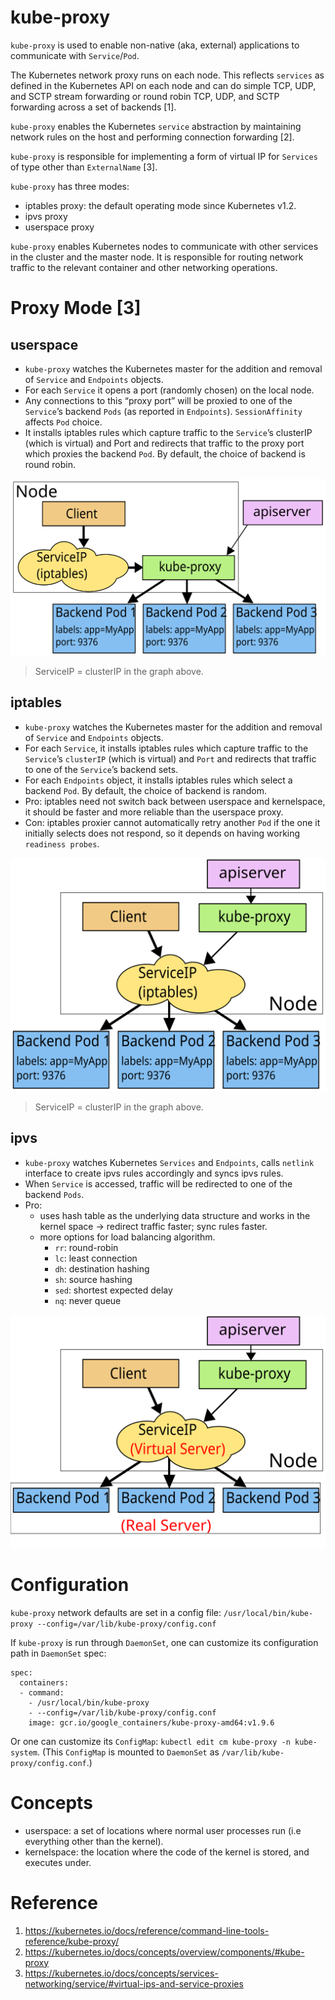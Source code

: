 # kube-proxy

`kube-proxy` is used to enable non-native (aka, external) applications to communicate with `Service`/`Pod`.

The Kubernetes network proxy runs on each node. This reflects `services` as defined in the Kubernetes API on each node and can do simple TCP, UDP, and SCTP stream forwarding or round robin TCP, UDP, and SCTP forwarding across a set of backends [1].

`kube-proxy` enables the Kubernetes `service` abstraction by maintaining network rules on the host and performing connection forwarding [2].

`kube-proxy` is responsible for implementing a form of virtual IP for `Services` of type other than `ExternalName` [3].

`kube-proxy` has three modes:
* iptables proxy: the default operating mode since Kubernetes v1.2.
* ipvs proxy
* userspace proxy

`kube-proxy` enables Kubernetes nodes to communicate with other services in the cluster and the master node. It is responsible for routing network traffic to the relevant container and other networking operations.

# Proxy Mode [3]

## userspace

* `kube-proxy` watches the Kubernetes master for the addition and removal of `Service` and `Endpoints` objects.
* For each `Service` it opens a port (randomly chosen) on the local node.
* Any connections to this “proxy port” will be proxied to one of the `Service`’s backend `Pods` (as reported in `Endpoints`). `SessionAffinity` affects `Pod` choice.
* It installs iptables rules which capture traffic to the `Service`’s clusterIP (which is virtual) and Port and redirects that traffic to the proxy port which proxies the backend `Pod`. By default, the choice of backend is round robin.

![image](namespace.svg)

> ServiceIP = clusterIP in the graph above.


## iptables

* `kube-proxy` watches the Kubernetes master for the addition and removal of `Service` and `Endpoints` objects.
* For each `Service`, it installs iptables rules which capture traffic to the `Service`’s `clusterIP` (which is virtual) and `Port` and redirects that traffic to one of the `Service`’s backend sets.
* For each `Endpoints` object, it installs iptables rules which select a backend `Pod`. By default, the choice of backend is random.
* Pro: iptables need not switch back between userspace and kernelspace, it should be faster and more reliable than the userspace proxy.
* Con: iptables proxier cannot automatically retry another `Pod` if the one it initially selects does not respond, so it depends on having working `readiness probes`.

![image](iptables.svg)

> ServiceIP = clusterIP in the graph above.


## ipvs

* `kube-proxy` watches Kubernetes `Services` and `Endpoints`, calls `netlink` interface to create ipvs rules accordingly and syncs ipvs rules.
* When `Service` is accessed, traffic will be redirected to one of the backend `Pods`.
* Pro:
  - uses hash table as the underlying data structure and works in the kernel space -> redirect traffic faster; sync rules faster.
  - more options for load balancing algorithm.
    - `rr`: round-robin
    - `lc`: least connection
    - `dh`: destination hashing
    - `sh`: source hashing
    - `sed`: shortest expected delay
    - `nq`: never queue

![image](ipvs.svg)


# Configuration

`kube-proxy` network defaults are set in a config file: `/usr/local/bin/kube-proxy --config=/var/lib/kube-proxy/config.conf`

If `kube-proxy` is run through `DaemonSet`, one can customize its configuration path in `DaemonSet` spec:

```
spec:
  containers:
  - command:
    - /usr/local/bin/kube-proxy
    - --config=/var/lib/kube-proxy/config.conf
    image: gcr.io/google_containers/kube-proxy-amd64:v1.9.6
```

Or one can customize its `ConfigMap`: `kubectl edit cm kube-proxy -n kube-system`. (This `ConfigMap` is mounted to `DaemonSet` as `/var/lib/kube-proxy/config.conf`.)


# Concepts

* userspace: a set of locations where normal user processes run (i.e everything other than the kernel).
* kernelspace: the location where the code of the kernel is stored, and executes under.


# Reference

1. https://kubernetes.io/docs/reference/command-line-tools-reference/kube-proxy/
2. https://kubernetes.io/docs/concepts/overview/components/#kube-proxy
3. https://kubernetes.io/docs/concepts/services-networking/service/#virtual-ips-and-service-proxies
